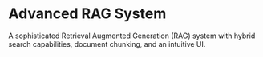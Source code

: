 # Advanced RAG System

A sophisticated Retrieval Augmented Generation (RAG) system with hybrid search capabilities, document chunking, and an intuitive UI.
